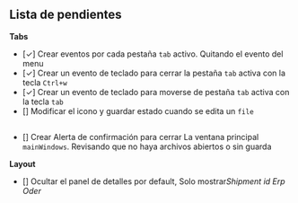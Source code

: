 ## Lista de pendientes

**Tabs**

- [✓] Crear eventos por cada pestaña `tab` activo. Quitando el evento del menu
- [✓] Crear un evento de teclado para cerrar la pestaña `tab` activa con la tecla `Ctrl+w`
- [✓] Crear un evento de teclado para moverse de pestaña `tab` activa con la tecla `tab`
- [] Modificar el icono y guardar estado cuando se edita un `file`

##

- [] Crear Alerta de confirmación para cerrar La ventana principal `mainWindows`. Revisando que no haya archivos abiertos o sin guarda

**Layout**

- [] Ocultar el panel de detalles por default, Solo mostrar*Shipment id* _Erp Oder_
